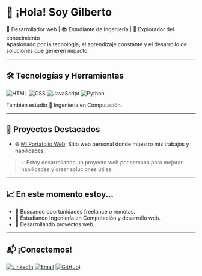 # 👋 ¡Hola! Soy Gilberto

🎯 Desarrollador web | 📚 Estudiante de Ingeniería | 🧠 Explorador del conocimiento  
Apasionado por la tecnología, el aprendizaje constante y el desarrollo de soluciones que generen impacto.

---

## 🛠️ Tecnologías y Herramientas

![HTML](https://img.shields.io/badge/-HTML5-E34F26?logo=html5&logoColor=white&style=flat)
![CSS](https://img.shields.io/badge/-CSS3-1572B6?logo=css3&logoColor=white&style=flat)
![JavaScript](https://img.shields.io/badge/-JavaScript-F7DF1E?logo=javascript&logoColor=black&style=flat)
![Python](https://img.shields.io/badge/-Python-3776AB?logo=python&logoColor=white&style=flat)

También estudio 📐 Ingeniería en Computación.

---

## 🚀 Proyectos Destacados

- 🌐 [Mi Portafolio Web](#): Sitio web personal donde muestro mis trabajos y habilidades.

> 💡 Estoy desarrollando un proyecto web por semana para mejorar habilidades y crear soluciones útiles.

---

## 📈 En este momento estoy...

- 🔭 Buscando oportunidades freelance o remotas.
- 📘 Estudiando Ingeniería en Computación y desarrollo web.
- 🧩 Desarrollando proyectos web.

---

## 📬 ¡Conectemos!

[![LinkedIn](https://img.shields.io/badge/-LinkedIn-0A66C2?logo=linkedin&logoColor=white)](https://www.linkedin.com/in/gabriel-herling-057937228)
[![Email](https://img.shields.io/badge/-Email-D14836?logo=gmail&logoColor=white)](mailto:gabo.gh12398@gmail.com)
[![GitHub](https://img.shields.io/badge/-GitHub-181717?logo=github&logoColor=white)](https://github.com/GaboDev23))
